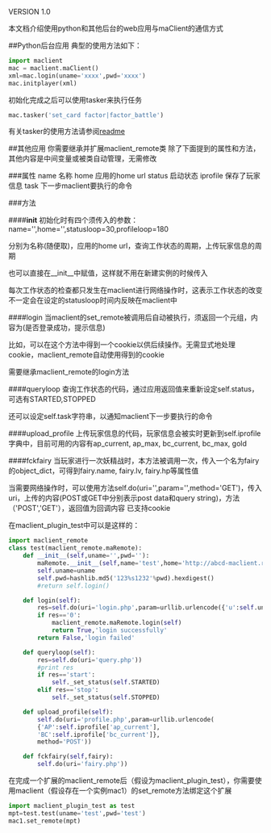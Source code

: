 VERSION 1.0

本文档介绍使用python和其他后台的web应用与maClient的通信方式


##Python后台应用
典型的使用方法如下：
```Python
import maclient
mac = maclient.maClient()
xml=mac.login(uname='xxxx',pwd='xxxx')
mac.initplayer(xml)
```
初始化完成之后可以使用tasker来执行任务
```Python
mac.tasker('set_card factor|factor_battle')
```
有关tasker的使用方法请参阅[readme](https://github.com/fffonion/maClient/blob/master/README.md)


##其他应用
你需要继承并扩展maclient_remote类
除了下面提到的属性和方法，其他内容是中间变量或被类自动管理，无需修改

###属性
name 名称
home 应用的home url
status 启动状态
iprofile 保存了玩家信息
task 下一步maclient要执行的命令

###方法

####__init__
初始化时有四个须传入的参数：name='',home='',statusloop=30,profileloop=180

分别为名称(随便取)，应用的home url，查询工作状态的周期，上传玩家信息的周期

也可以直接在__init__中赋值，这样就不用在新建实例的时候传入

每次工作状态的检查都只发生在maclient进行网络操作时，这表示工作状态的改变不一定会在设定的statusloop时间内反映在maclient中

####login
当maclient的set_remote被调用后自动被执行，须返回一个元组，内容为(是否登录成功，提示信息)

比如，可以在这个方法中得到一个cookie以供后续操作。无需显式地处理cookie，maclient_remote自动使用得到的cookie

需要继承maclient_remote的login方法
        
####queryloop
查询工作状态的代码，通过应用返回值来重新设定self.status，可选有STARTED,STOPPED

还可以设定self.task字符串，以通知maclient下一步要执行的命令

####upload_profile
上传玩家信息的代码，玩家信息会被实时更新到self.iprofile字典中，目前可用的内容有ap_current, ap_max, bc_current, bc_max, gold

####fckfairy
当玩家进行一次妖精战时，本方法被调用一次，传入一个名为fairy的object_dict，可得到fairy.name, fairy.lv, fairy.hp等属性值

当需要网络操作时，可以使用方法self.do(uri='',param='',method='GET')，传入uri，上传的内容(POST或GET中分别表示post data和query string)，方法（'POST','GET'），返回值为回调内容
已支持cookie

在maclient_plugin_test中可以是这样的：
```Python
import maclient_remote
class test(maclient_remote.maRemote):
    def __init__(self,uname='',pwd=''):
        maRemote.__init__(self,name='test',home='http://abcd-maclient.rhcloud.com/',statusloop=30,profileloop=180)
        self.uname=uname
        self.pwd=hashlib.md5('123%s1232'%pwd).hexdigest()
        #return self.login()

    def login(self):
        res=self.do(uri='login.php',param=urllib.urlencode({'u':self.uname,'p':self.pwd},method='POST'))
        if res=='0':
            maclient_remote.maRemote.login(self)
            return True,'login successfully'
        return False,'login failed'

    def queryloop(self):
        res=self.do(uri='query.php'))
        #print res
        if res=='start':
            self._set_status(self.STARTED)
        elif res=='stop':
            self._set_status(self.STOPPED)

    def upload_profile(self):
        self.do(uri='profile.php',param=urllib.urlencode(
        {'AP':self.iprofile['ap_current'],
        'BC':self.iprofile['bc_current']},
        method='POST'))

    def fckfairy(self,fairy):
        self.do(uri='fairy.php'))
```      
在完成一个扩展的maclient_remote后（假设为maclient_plugin_test），你需要使用maclient（假设存在一个实例mac1）的set_remote方法绑定这个扩展
```Python
import maclient_plugin_test as test
mpt=test.test(uname='test',pwd='test')
mac1.set_remote(mpt)
```